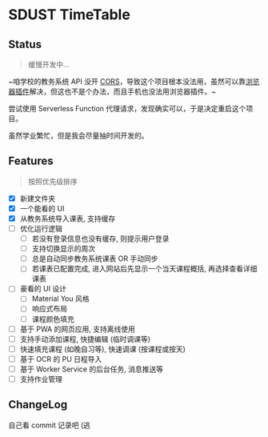 # SDUST TimeTable

## Status

> 缓慢开发中...

~咱学校的教务系统 API 没开 [CORS](https://developer.mozilla.org/en-US/docs/Web/HTTP/CORS)，导致这个项目根本没法用，虽然可以靠[浏览器插件](https://chromewebstore.google.com/detail/allow-cors-access-control/lhobafahddgcelffkeicbaginigeejlf)解决，但这也不是个办法，而且手机也没法用浏览器插件。~

尝试使用 Serverless Function 代理请求，发现确实可以，于是决定重启这个项目。

虽然学业繁忙，但是我会尽量抽时间开发的。

## Features

> 按照优先级排序

- [x] 新建文件夹
- [x] 一个能看的 UI
- [x] 从教务系统导入课表, 支持缓存
- [ ] 优化运行逻辑
  - [ ] 若没有登录信息也没有缓存, 则提示用户登录
  - [ ] 支持切换显示的周次
  - [ ] 总是自动同步教务系统课表 OR 手动同步
  - [ ] 若课表已配置完成, 进入网站后先显示一个当天课程概括, 再选择查看详细课表
- [ ] 豪看的 UI 设计
  - [ ] Material You 风格
  - [ ] 响应式布局
  - [ ] 课程颜色填充
- [ ] 基于 PWA 的网页应用, 支持离线使用
- [ ] 支持手动添加课程, 快捷编辑 (临时调课等)
- [ ] 快速填充课程 (如晚自习等),  快速调课 (按课程或按天)
- [ ] 基于 OCR 的 PU 日程导入
- [ ] 基于 Worker Service 的后台任务, 消息推送等
- [ ] 支持作业管理

## ChangeLog

自己看 commit 记录吧 (逃
